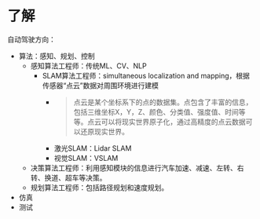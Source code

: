 # 了解
自动驾驶方向：
+ 算法：感知、规划、控制
  + 感知算法工程师：传统ML、CV、NLP
    + SLAM算法工程师：simultaneous localization and mapping，根据传感器“点云”数据对周围环境进行建模
      + > 点云是某个坐标系下的点的数据集。点包含了丰富的信息，包括三维坐标X，Y，Z、颜色、分类值、强度值、时间等等。点云可以将现实世界原子化，通过高精度的点云数据可以还原现实世界。   
      + 激光SLAM：Lidar SLAM
      + 视觉SLAM：VSLAM
  + 决策算法工程师：利用感知模块的信息进行汽车加速、减速、左转、右转、换道、超车等决策。
  + 规划算法工程师：包括路径规划和速度规划。
+ 仿真
+ 测试
